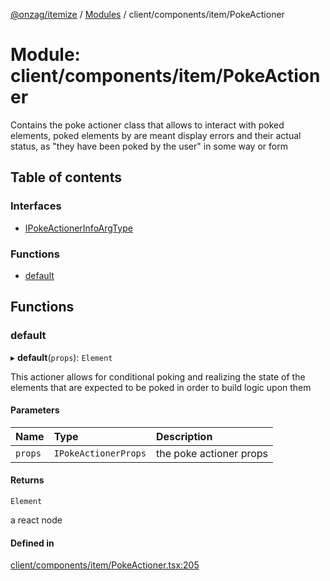 [@onzag/itemize](../README.md) / [Modules](../modules.md) / client/components/item/PokeActioner

# Module: client/components/item/PokeActioner

Contains the poke actioner class that allows to interact with poked elements,
poked elements by are meant display errors and their actual status, as
"they have been poked by the user" in some way or form

## Table of contents

### Interfaces

- [IPokeActionerInfoArgType](../interfaces/client_components_item_PokeActioner.IPokeActionerInfoArgType.md)

### Functions

- [default](client_components_item_PokeActioner.md#default)

## Functions

### default

▸ **default**(`props`): `Element`

This actioner allows for conditional poking and realizing the state
of the elements that are expected to be poked in order to build
logic upon them

#### Parameters

| Name | Type | Description |
| :------ | :------ | :------ |
| `props` | `IPokeActionerProps` | the poke actioner props |

#### Returns

`Element`

a react node

#### Defined in

[client/components/item/PokeActioner.tsx:205](https://github.com/onzag/itemize/blob/5c2808d3/client/components/item/PokeActioner.tsx#L205)
